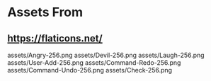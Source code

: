 # Assets From

## https://flaticons.net/

assets/Angry-256.png
assets/Devil-256.png
assets/Laugh-256.png
assets/User-Add-256.png
assets/Command-Redo-256.png
assets/Command-Undo-256.png
assets/Check-256.png
